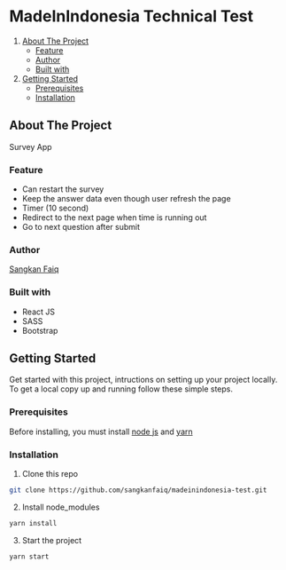 # MadeInIndonesia Technical Test

<ol>
    <li>
      <a href="#about-the-project">About The Project</a>
      <ul>
        <li><a href="#feature">Feature</a></li>
        <li><a href="#author">Author</a></li>
        <li><a href="#built-with">Built with</a></li>
      </ul>
    </li>
    <li>
      <a href="#getting-started">Getting Started</a>
      <ul>
        <li><a href="#prerequisites">Prerequisites</a></li>
        <li><a href="#installation">Installation</a></li>
      </ul>
    </li>
</ol>

## About The Project
Survey App

### Feature
- Can restart the survey
- Keep the answer data even though user refresh the page
- Timer (10 second)
- Redirect to the next page when time is running out
- Go to next question after submit

### Author
[Sangkan Faiq](https://github.com/sangkanfaiq)

### Built with
- React JS
- SASS
- Bootstrap


## Getting Started

Get started with this project, intructions on setting up your project locally.<br />
To get a local copy up and running follow these simple steps.


### Prerequisites


Before installing, you must install [node js](https://nodejs.org) and [yarn](https://yarnpkg.com/getting-started/install)

### Installation

1. Clone this repo
 
```sh
git clone https://github.com/sangkanfaiq/madeinindonesia-test.git
```
2. Install node_modules
```sh
yarn install
```
3. Start the project
```sh
yarn start
```
